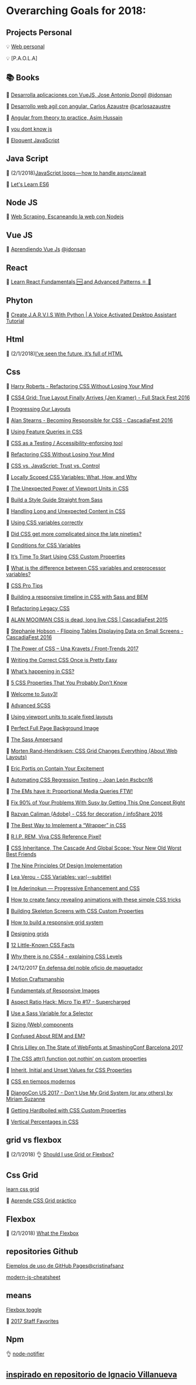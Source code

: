 # Overarching Goals for 2018:

## Projects Personal

:bulb: [Web personal](http://strigo.es/)

:bulb: [P.A.O.L.A]

## :books: Books

:blue_book: [Desarrolla aplicaciones con VueJS, Jose Antonio Dongil](https://www.gitbook.com/book/jdonsan/desarrolla-aplicaciones-con-vuejs/details)   [@jdonsan](https://twitter.com/jdonsan?lang=es)

:blue_book: [Desarrollo web agil con angular, Carlos Azaustre](https://carlosazaustre.es/)    [@carlosazaustre](https://twitter.com/carlosazaustre?lang=es)

:blue_book: [Angular from theory to practice, Asim Hussain](https://codecraft.tv/courses/angular/)

:blue_book: [you dont know js](https://www.amazon.com/You-Dont-Know-Js-Book/dp/B01AY9P0P6)

:blue_book: [Eloquent JavaScript](https://www.amazon.com/Eloquent-JavaScript-2nd-Ed-Introduction-ebook/dp/B00QL616UU/ref=sr_1_1?s=digital-text&ie=UTF8&qid=1514116099&sr=1-1&keywords=Eloquent_JavaScript)

## Java Script

:page_facing_up: (2/1/2018)[JavaScript loops — how to handle async/await](https://blog.lavrton.com/javascript-loops-how-to-handle-async-await-6252dd3c795)

:movie_camera: [Let's Learn ES6](https://www.youtube.com/watch?v=LTbnmiXWs2k&list=PL57atfCFqj2h5fpdZD-doGEIs0NZxeJTX)

## Node JS

:movie_camera: [Web Scraping, Escaneando la web con Nodejs](https://youtu.be/rcsvTUG0bs8)

## Vue JS

:movie_camera: [Aprendiendo Vue Js](https://www.youtube.com/watch?v=7ftXSVWOwcg&feature=youtu.be)  [@jdonsan](https://twitter.com/jdonsan?lang=es)

## React

:page_facing_up: [Learn React Fundamentals 🆓 and Advanced Patterns ⚛️ 🎁](https://blog.kentcdodds.com/learn-react-fundamentals-and-advanced-patterns-eac90341c9db)

## Phyton

:movie_camera: [Create J.A.R.V.I.S With Python | A Voice Activated Desktop Assistant Tutorial](https://www.youtube.com/watch?v=2eoudIBVW9w&lipi=urn%3Ali%3Apage%3Ad_flagship3_feed%3BGVQwGf%2BDSA2XcZsuWFtchw%3D%3D)

## Html

:page_facing_up: (2/1/2018)[I’ve seen the future, it’s full of HTML](https://medium.com/@mikeal/ive-seen-the-future-it-s-full-of-html-2577246f2210)

## Css

:movie_camera: [Harry Roberts - Refactoring CSS Without Losing Your Mind](https://vimeo.com/181328942)

:movie_camera: [CSS4 Grid: True Layout Finally Arrives (Jen Kramer) - Full Stack Fest 2016](https://www.youtube.com/watch?v=axVw1Zduqn0)

:page_facing_up: [Progressing Our Layouts](http://jensimmons.com/presentation/progressing-our-layouts)

:movie_camera: [Alan Stearns - Becoming Responsible for CSS - CascadiaFest 2016](https://www.youtube.com/watch?v=uHDhtRyDR60)

:page_facing_up: [Using Feature Queries in CSS](https://hacks.mozilla.org/2016/08/using-feature-queries-in-css/)

:page_facing_up: [CSS as a Testing / Accessibility-enforcing tool](https://medium.com/@amir.guirguis/css-as-a-testing-accessibility-enforcing-tool-76908cfad19f)

:movie_camera: [Refactoring CSS Without Losing Your Mind](https://www.youtube.com/watch?v=kbGYPm9uYfk)

:page_facing_up: [CSS vs. JavaScript: Trust vs. Control](https://christianheilmann.com/2017/06/21/css-vs-javascript-trust-vs-control/)

:page_facing_up: [Locally Scoped CSS Variables: What, How, and Why](https://una.im/local-css-vars/#%F0%9F%92%81)

:page_facing_up: [The Unexpected Power of Viewport Units in CSS](https://www.lullabot.com/articles/unexpected-power-of-viewport-units-in-css)

:page_facing_up: [Build a Style Guide Straight from Sass](https://css-tricks.com/extremely-handy-nth-child-recipes-sass-mixins/)

:page_facing_up: [Handling Long and Unexpected Content in CSS](https://css-tricks.com/handling-long-unexpected-content-css/)

:page_facing_up: [Using CSS variables correctly](https://madebymike.com.au/writing/using-css-variables/)

:page_facing_up: [Did CSS get more complicated since the late nineties?](https://hiddedevries.nl/en/blog/2017-07-03-did-css-get-more-complicated-since-the-late-nineties)

:page_facing_up: [Conditions for CSS Variables](http://kizu.ru/en/fun/conditions-for-css-variables/)

:page_facing_up: [It’s Time To Start Using CSS Custom Properties](https://www.smashingmagazine.com/2017/04/start-using-css-custom-properties/)

:page_facing_up: [What is the difference between CSS variables and preprocessor variables?](https://css-tricks.com/difference-between-types-of-css-variables/)

:page_facing_up: [CSS Pro Tips](https://github.com/AllThingsSmitty/css-protips)

:page_facing_up: [Building a responsive timeline in CSS with Sass and BEM](https://assortment.io/posts/building-responsive-timelines-in-css-sass-bem)

:movie_camera: [Refactoring Legacy CSS](https://www.youtube.com/watch?v=nCPAFcMf8qc)

:movie_camera: [ALAN MOOIMAN CSS is dead, long live CSS | CascadiaFest 2015](https://www.youtube.com/watch?v=jWDZP8twWDg)

:movie_camera: [Stephanie Hobson - Flipping Tables Displaying Data on Small Screens - CascadiaFest 2016](https://www.youtube.com/watch?v=bGlULfoY6Ls)

:movie_camera: [The Power of CSS – Una Kravets / Front-Trends 2017](https://www.youtube.com/watch?v=IRI1H5tyEAo)

:page_facing_up: [Writing the Correct CSS Once is Pretty Easy](https://micahgodbolt.com/blog/writing-the-correct-css-once-is-pretty-easy-all-situations/)

:page_facing_up: [What’s happening in CSS?](https://rachelandrew.co.uk/archives/2017/05/01/whats-happening-in-css/)

:page_facing_up: [5 CSS Properties That You Probably Don’t Know](https://developer.telerik.com/topics/web-development/5-css-properties-probably-still-dont-know/)

:page_facing_up: [Welcome to Susy3!](https://medium.com/oddbird-web/welcome-to-susy3-a0127e594b53)

:page_facing_up: [Advanced SCSS](https://gist.github.com/jareware/4738651)

:page_facing_up: [Using viewport units to scale fixed layouts](https://hackernoon.com/using-viewport-units-to-scale-fixed-layouts-869638bb91f9)

:page_facing_up: [Perfect Full Page Background Image ](https://css-tricks.com/perfect-full-page-background-image/)

:page_facing_up: [The Sass Ampersand ](https://css-tricks.com/the-sass-ampersand/)

:movie_camera: [Morten Rand-Hendriksen: CSS Grid Changes Everything (About Web Layouts)](https://www.youtube.com/watch?v=txZq7Laz7_4)

:movie_camera: [Eric Portis on Contain Your Excitement](https://vimeo.com/223432117)

:movie_camera: [Automating CSS Regression Testing - Joan León #scbcn16](https://www.youtube.com/watch?v=4B0lUJn9XsY)

:page_facing_up: [The EMs have it: Proportional Media Queries FTW!](https://cloudfour.com/thinks/the-ems-have-it-proportional-media-queries-ftw/)

:page_facing_up: [Fix 90% of Your Problems With Susy by Getting This One Concept Right](https://zellwk.com/blog/context-with-susy/)

:movie_camera: [Razvan Caliman (Adobe) - CSS for decoration / infoShare 2016](https://www.youtube.com/watch?v=WupAsZGHDcY)

:page_facing_up: [The Best Way to Implement a “Wrapper” in CSS ](https://css-tricks.com/best-way-implement-wrapper-css/)

:page_facing_up: [R.I.P. REM, Viva CSS Reference Pixel!](https://mindtheshift.wordpress.com/2015/04/02/r-i-p-rem-viva-css-reference-pixel/)

:page_facing_up: [CSS Inheritance, The Cascade And Global Scope: Your New Old Worst Best Friends](https://www.smashingmagazine.com/2016/11/css-inheritance-cascade-global-scope-new-old-worst-best-friends/)

:page_facing_up: [The Nine Principles Of Design Implementation](https://www.smashingmagazine.com/2017/08/nine-principles-design-implementation/)

:movie_camera: [Lea Verou - CSS Variables: var(--subtitle)](https://www.youtube.com/watch?v=2an6-WVPuJU)

:movie_camera: [Ire Aderinokun — Progressive Enhancement and CSS](https://vimeo.com/194815985)

:page_facing_up: [How to create fancy revealing animations with these simple CSS tricks](https://hackernoon.com/how-to-create-fancy-revealing-animations-with-these-simple-css-tricks-5b34614ae69a)

:page_facing_up: [Building Skeleton Screens with CSS Custom Properties](https://css-tricks.com/building-skeleton-screens-css-custom-properties/)

:page_facing_up: [How to build a responsive grid system](https://zellwk.com/blog/responsive-grid-system/)

:page_facing_up: [Designing grids](https://zellwk.com/blog/designing-grids/)

:page_facing_up: [12 Little-Known CSS Facts](https://www.sitepoint.com/12-little-known-css-facts/)

:page_facing_up: [Why there is no CSS4 - explaining CSS Levels](https://rachelandrew.co.uk/archives/2016/09/13/why-there-is-no-css4-explaining-css-levels/)

:page_facing_up: 24/12/2017 [En defensa del noble oficio de maquetador](https://octuweb.com/defensa-noble-oficio-maquetador/)

:page_facing_up: [Motion Craftsmanship](https://octuweb.com/motion-craftsmanship/)

:page_facing_up: [Fundamentals of Responsive Images](https://www.lullabot.com/articles/fundamentals-of-responsive-images)

:movie_camera: [Aspect Ratio Hack: Micro Tip #17 - Supercharged](https://www.youtube.com/watch?v=ht5oFxpADt4)

:page_facing_up: [Use a Sass Variable for a Selector](https://css-tricks.com/snippets/sass/use-sass-variable-selector/)

:page_facing_up: [Sizing (Web) components](https://medium.com/@simurai/sizing-web-components-8f433689736f)

:page_facing_up: [Confused About REM and EM?](https://j.eremy.net/confused-about-rem-and-em/)

:movie_camera: [Chris Lilley on The State of WebFonts at SmashingConf Barcelona 2017](https://vimeo.com/241102754)

:page_facing_up: [The CSS attr() function got nothin’ on custom properties](https://css-tricks.com/css-attr-function-got-nothin-custom-properties/)

:page_facing_up: [Inherit, Initial and Unset Values for CSS Properties](https://alligator.io/css/inherit-initial-unset/)

:movie_camera: [CSS en tiempos modernos](https://www.youtube.com/watch?v=MqkdrwPRqRc)

:movie_camera: [DjangoCon US 2017 - Don't Use My Grid System (or any others) by Miriam Suzanne](https://www.youtube.com/watch?v=mDRfFEcj3-Q)

:page_facing_up: [Getting Hardboiled with CSS Custom Properties](https://24ways.org/2017/getting-hardboiled-with-css-custom-properties/)

:page_facing_up: [Vertical Percentages in CSS](https://www.impressivewebs.com/vertical-percentages-css/)

## grid vs flexbox

:page_facing_up: (2/1/2018) :ok_hand: [Should I use Grid or Flexbox?](https://rachelandrew.co.uk/archives/2016/03/30/should-i-use-grid-or-flexbox/)

## Css Grid

[learn css grid](http://learncssgrid.com/)

:movie_camera: [Aprende CSS Grid práctico](https://www.youtube.com/playlist?list=PLM-Y_YQmMEqBxmylkI5WJn9ouUxWlJNOW)

## Flexbox

:movie_camera: (2/1/2018) [What the Flexbox](https://www.youtube.com/playlist?list=PLu8EoSxDXHP7xj_y6NIAhy0wuCd4uVdid)

## repositories Github

[Ejemplos de uso de GitHub Pages](https://github.com/cristinafsanz/github-pages)[@cristinafsanz](https://twitter.com/cristinafsanz?lang=es)

[modern-js-cheatsheet](https://github.com/mbeaudru/modern-js-cheatsheet)


## means

[Flexbox toggle](https://codepen.io/shshaw/pen/EbjvbQ/)

:page_facing_up: [2017 Staff Favorites](https://css-tricks.com/2017-staff-favorites/)


## Npm

:ok_hand: [node-notifier](https://github.com/mikaelbr/node-notifier)







## [inspirado en repositorio de Ignacio Villanueva](https://github.com/IgnaciodeNuevo/personal-goals#podcasts)
